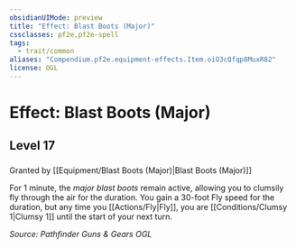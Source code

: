 ```yaml
---
obsidianUIMode: preview
title: "Effect: Blast Boots (Major)"
cssclasses: pf2e,pf2e-spell
tags:
  - trait/common
aliases: "Compendium.pf2e.equipment-effects.Item.oiO3cQfqp8MuxR82"
license: OGL
---
```

# Effect: Blast Boots (Major)
## Level 17
### 






Granted by [[Equipment/Blast Boots (Major)|Blast Boots (Major)]]

For 1 minute, the _major blast boots_ remain active, allowing you to clumsily fly through the air for the duration. You gain a 30-foot Fly speed for the duration, but any time you [[Actions/Fly|Fly]], you are [[Conditions/Clumsy 1|Clumsy 1]] until the start of your next turn.

*Source: Pathfinder Guns & Gears*
*OGL*